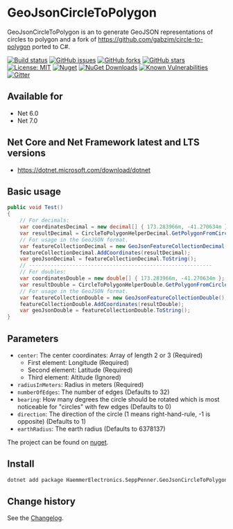 GeoJsonCircleToPolygon
====================================

GeoJsonCircleToPolygon is an to generate GeoJSON representations of circles to polygon and a fork of https://github.com/gabzim/circle-to-polygon ported to C#.

[![Build status](https://ci.appveyor.com/api/projects/status/g97r2ruunhxqphtu?svg=true)](https://ci.appveyor.com/project/SeppPenner/geojsoncircletopolygon)
[![GitHub issues](https://img.shields.io/github/issues/SeppPenner/GeoJsonCircleToPolygon.svg)](https://github.com/SeppPenner/GeoJsonCircleToPolygon/issues)
[![GitHub forks](https://img.shields.io/github/forks/SeppPenner/GeoJsonCircleToPolygon.svg)](https://github.com/SeppPenner/GeoJsonCircleToPolygon/network)
[![GitHub stars](https://img.shields.io/github/stars/SeppPenner/GeoJsonCircleToPolygon.svg)](https://github.com/SeppPenner/GeoJsonCircleToPolygon/stargazers)
[![License: MIT](https://img.shields.io/badge/License-MIT-blue.svg)](https://raw.githubusercontent.com/SeppPenner/GeoJsonCircleToPolygon/master/License.txt)
[![Nuget](https://img.shields.io/badge/GeoJsonCircleToPolygon-Nuget-brightgreen.svg)](https://www.nuget.org/packages/HaemmerElectronics.SeppPenner.GeoJsonCircleToPolygon/)
[![NuGet Downloads](https://img.shields.io/nuget/dt/HaemmerElectronics.SeppPenner.GeoJsonCircleToPolygon.svg)](https://www.nuget.org/packages/HaemmerElectronics.SeppPenner.GeoJsonCircleToPolygon/)
[![Known Vulnerabilities](https://snyk.io/test/github/SeppPenner/GeoJsonCircleToPolygon/badge.svg)](https://snyk.io/test/github/SeppPenner/GeoJsonCircleToPolygon)
[![Gitter](https://badges.gitter.im/GeoJsonCircleToPolygon/community.svg)](https://gitter.im/GeoJsonCircleToPolygon/community?utm_source=badge&utm_medium=badge&utm_campaign=pr-badge)

## Available for
* Net 6.0
* Net 7.0

## Net Core and Net Framework latest and LTS versions
* https://dotnet.microsoft.com/download/dotnet

## Basic usage
```csharp
public void Test()
{
    // For decimals:
    var coordinatesDecimal = new decimal[] { 173.283966m, -41.270634m };
    var resultDecimal = CircleToPolygonHelperDecimal.GetPolygonFromCircle(coordinatesDecimal, 200000, 32);
    // For usage in the GeoJSON format.
    var featureCollectionDecimal = new GeoJsonFeatureCollectionDecimal();
    featureCollectionDecimal.AddCoordinates(resultDecimal);
    var geoJsonDecimal = featureCollectionDecimal.ToString();
    // -----------------------------------------------------------
    // For doubles:
    var coordinatesDouble = new double[] { 173.283966m, -41.270634m };
    var resultDouble = CircleToPolygonHelperDouble.GetPolygonFromCircle(coordinatesDouble, 200000, 32);
    // For usage in the GeoJSON format.
    var featureCollectionDouble = new GeoJsonFeatureCollectionDouble();
    featureCollectionDouble.AddCoordinates(resultDouble);
    var geoJsonDouble = featureCollectionDouble.ToString();
}
```

## Parameters
* `center`: The center coordinates: Array of length 2 or 3 (Required)
    * First element: Longitude (Required)
    * Second element: Latitude (Required)
    * Third element: Altitude (Ignored)
* `radiusInMeters`: Radius in meters (Required)
* `numberOfEdges`: The number of edges (Defaults to 32)
* `bearing`: How many degrees the circle should be rotated which is most noticeable for "circles" with few edges (Defaults to 0)
* `direction`: The direction of the circle (1 means right-hand-rule, -1 is opposite) (Defaults to 1)
* `earthRadius`: The earth radius (Defaults to 6378137)

The project can be found on [nuget](https://www.nuget.org/packages/HaemmerElectronics.SeppPenner.GeoJsonCircleToPolygon/).

## Install

```bash
dotnet add package HaemmerElectronics.SeppPenner.GeoJsonCircleToPolygon
```

Change history
--------------

See the [Changelog](https://github.com/SeppPenner/GeoJsonCircleToPolygon/blob/master/Changelog.md).
